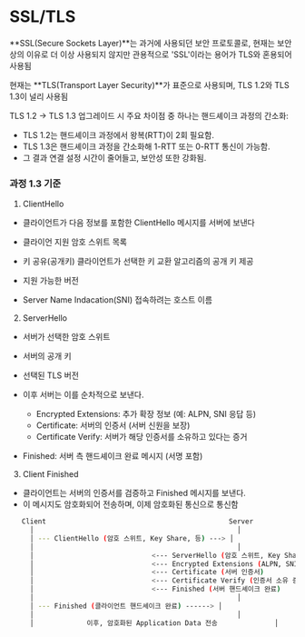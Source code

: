 # SSL/TLS

**SSL(Secure Sockets Layer)**는 과거에 사용되던 보안 프로토콜로, 현재는 보안상의 이유로 더 이상 사용되지 않지만 관용적으로 'SSL'이라는 용어가 TLS와 혼용되어 사용됨

현재는 **TLS(Transport Layer Security)**가 표준으로 사용되며, TLS 1.2와 TLS 1.3이 널리 사용됨

TLS 1.2 → TLS 1.3 업그레이드 시 주요 차이점 중 하나는 핸드셰이크 과정의 간소화:

- TLS 1.2는 핸드셰이크 과정에서 왕복(RTT)이 2회 필요함.
- TLS 1.3은 핸드셰이크 과정을 간소화해 1-RTT 또는 0-RTT 통신이 가능함.
- 그 결과 연결 설정 시간이 줄어들고, 보안성 또한 강화됨.

### 과정 1.3 기준

1. ClientHello

- 클라이언트가 다음 정보를 포함한 ClientHello 메시지를 서버에 보낸다

- 클라이언 지원 암호 스위트 목록
- 키 공유(공개키) 클라이언트가 선택한 키 교환 알고리즘의 공개 키 제공
- 지원 가능한 버전
- Server Name Indacation(SNI) 접속하려는 호스트 이름

2. ServerHello

- 서버가 선택한 암호 스위트
- 서버의 공개 키
- 선택된 TLS 버전

- 이후 서버는 이를 순차적으로 보낸다.

  - Encrypted Extensions: 추가 확장 정보 (예: ALPN, SNI 응답 등)
  - Certificate: 서버의 인증서 (서버 신원을 보장)
  - Certificate Verify: 서버가 해당 인증서를 소유하고 있다는 증거

- Finished: 서버 측 핸드셰이크 완료 메시지 (서명 포함)

3. Client Finished

- 클라이언트는 서버의 인증서를 검증하고 Finished 메시지를 보낸다.
- 이 메시지도 암호화되어 전송하며, 이제 암호화된 통신으로 통신함

```bash
   Client                                             Server
     │                                                  │
     │ --- ClientHello (암호 스위트, Key Share, 등) ---> │
     │                                                  │
     │                             <--- ServerHello (암호 스위트, Key Share, 버전 선택)
     │                             <--- Encrypted Extensions (ALPN, SNI 응답 등)
     │                             <--- Certificate (서버 인증서)
     │                             <--- Certificate Verify (인증서 소유 증명)
     │                             <--- Finished (서버 핸드셰이크 완료)
     │                                                  │
     │ --- Finished (클라이언트 핸드셰이크 완료) ------> │
     │                                                  │
     │             이후, 암호화된 Application Data 전송              │

```
